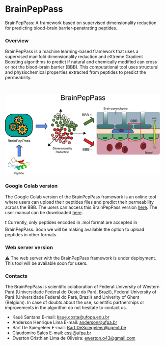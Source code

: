 # BrainPepPass
BrainPepPass: A framework based on supervised dimensionality reduction for predicting blood-brain barrier-penetrating peptides.

### Overview

BrainPepPass is a machine learning-based framework that uses a supervised manifold dimensionality reduction and eXtreme Gradient Boosting algorithms to predict if natural and chemically modified can cross or not the blood-brain barrier (BBB). This computational tool uses structural and physiochemical properties extracred from peptides to predict the permeability.

<br>
<p align="center">
    <img src="images/schematic_webserver.png" width="700" >
</p>

### Google Colab version
The Google Colab version of the BrainPepPass framework is an online tool where users can upload their peptides files and predict their permeability across the BBB. The users can access this BrainPepPass version [here](https://colab.research.google.com/drive/1O-obGm1mN7RdyevRzs3h0uQ0ZtIsNCa_?usp=sharing). The user manual can be downloaded [here](https://github.com/ewerton-cristhian/BrainPepPass/blob/master/manual/user_manual_BrainPepPass.pdf).

:exclamation: Currently, only peptides encoded in .mol format are accepted in BrainPepPass. Soon we will be making available the option to upload peptides in other formats. 

### Web server version
:warning: The web server with the BrainPepPass framework is under deployment. This tool will be available soon for users.

### Contacts
The BrainPepPass is scientific colaboration of Federal University of Western Pará (Universidade Federal do Oeste do Pará, Brazil), Federal University of Pará (Universidade Federal do Pará, Brazil) and Univerity of Ghent (Belgium).
In case of doubts about the use, scientific partnerships or improvements in the algorithm do not hesitate to contact us.

* Kauê Santana E-mail: kaue.costa@ufopa.edu.br
* Anderson Henrique Lima E-mail: anderson@ufpa.br
* Bart De Spiegeleer E-mail: Bart.DeSpiegeleer@ugent.be
* Claudomiro Sales E-mail: cssj@ufpa.br
* Ewerton Cristhian Lima de Oliveira: ewerton.o43@gmail.com
